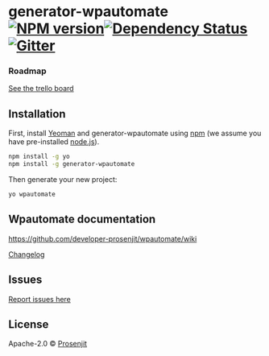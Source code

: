 # generator-wpautomate [![NPM version][npm-image]][npm-url][![Dependency Status][daviddm-image]][daviddm-url][![Gitter](https://badges.gitter.im/developer-prosenjit/generator-wpautomate.svg)](https://gitter.im/developer-prosenjit/generator-wpautomate?utm_source=badge&utm_medium=badge&utm_campaign=pr-badge)
> 

### Roadmap 
[See the trello board](https://trello.com/b/810MTIW5/generator-wpautomate)

## Installation

First, install [Yeoman](http://yeoman.io) and generator-wpautomate using [npm](https://www.npmjs.com/) (we assume you have pre-installed [node.js](https://nodejs.org/)).

```bash
npm install -g yo
npm install -g generator-wpautomate
```

Then generate your new project:

```bash
yo wpautomate
```

## Wpautomate documentation
https://github.com/developer-prosenjit/wpautomate/wiki

[Changelog](https://github.com/developer-prosenjit/generator-wpautomate/blob/master/changelog.md)

## Issues
[Report issues here](https://github.com/developer-prosenjit/generator-wpautomate/issues)

## License

Apache-2.0 © [Prosenjit]()


[npm-image]: https://badge.fury.io/js/generator-wpautomate.svg
[npm-url]: https://npmjs.org/package/generator-wpautomate
[travis-image]: https://travis-ci.org/developer-prosenjit/generator-wpautomate.svg?branch=master
[travis-url]: https://travis-ci.org/developer-prosenjit/generator-wpautomate
[daviddm-image]: https://david-dm.org/developer-prosenjit/generator-wpautomate.svg?theme=shields.io
[daviddm-url]: https://david-dm.org/developer-prosenjit/generator-wpautomate

